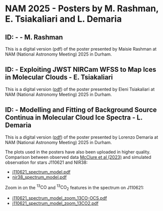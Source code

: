 # NAM 2025 - Posters by M. Rashman, E. Tsiakaliari and L. Demaria

## ID: - - M. Rashman
This is a digital version (pdf) of the poster presented by Maisie Rashman at NAM (National Astronomy Meeting) 2025 in Durham. 


## ID: - Exploiting JWST NIRCam WFSS to Map Ices in Molecular Clouds - E. Tsiakaliari

This is a digital version ([pdf](NAM_Poster_2025_ELENI_github.pdf)) of the poster presented by Eleni Tsiakaliari at NAM (National Astronomy Meeting) 2025 in Durham. 

## ID: - Modelling and Fitting of Background Source Continua in Molecular Cloud Ice Spectra - L. Demaria

This is a digital version ([pdf](LD_NAM_Poster2025.pdf)) of the poster presented by Lorenzo Demaria at NAM (National Astronomy Meeting) 2025 in Durham. 

The plots used in the posters have also been uploaded in higher quality. Comparison between observed data [McClure et al (2023)][1] and simulated observation for stars J110621 and NIR38:
 - [j110621_spectrum_model.pdf](https://github.com/user-attachments/files/21014607/j110621_spectrum_model.pdf)
 - [nir38_spectrum_model.pdf](https://github.com/user-attachments/files/21014609/nir38_spectrum_model.pdf)

Zoom in on the $^{13}\text{CO}$ and $^{13}\text{CO}_2$ features in the spectrum on J110621:
 - [j110621_spectrum_model_zoom_13CO-OCS.pdf](https://github.com/user-attachments/files/21014602/j110621_spectrum_model_zoom_13CO-OCS.pdf)
 - [j110621_spectrum_model_zoom_13CO2.pdf](https://github.com/user-attachments/files/21014603/j110621_spectrum_model_zoom_13CO2.pdf)

[1]: https://ui.adsabs.harvard.edu/abs/2023NatAs...7..431M/abstract
